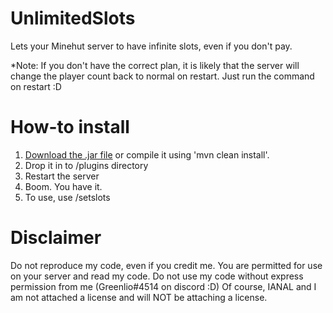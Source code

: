 # UnlimitedSlots
Lets your Minehut server to have infinite slots, even if you don't pay.

*Note: If you don't have the correct plan, it is likely that the server will change the player count back to normal on restart. Just run the command on restart :D
# How-to install
1. [Download the .jar file](https://github.com/Greenlio/UnlimitedPlayers/raw/main/UnlimitedPlayers-1.0.0.jar) or compile it using 'mvn clean install'.
2. Drop it in to /plugins directory
3. Restart the server
4. Boom. You have it.
5. To use, use /setslots <slots>
  
# Disclaimer

Do not reproduce my code, even if you credit me. You are permitted for use on
your server and read my code. Do not use my code without express permission from me (Greenlio#4514 on discord :D)
Of course, IANAL and I am not attached a license and will NOT be attaching a license.
